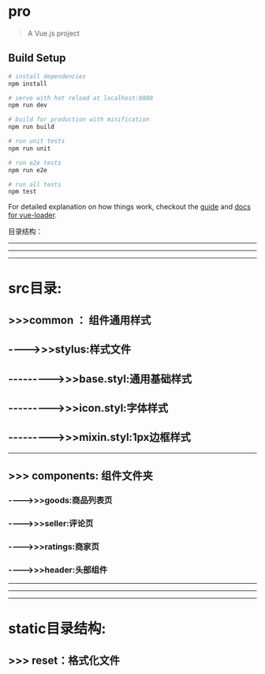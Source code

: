 # pro

> A Vue.js project

## Build Setup

``` bash
# install dependencies
npm install

# serve with hot reload at localhost:8080
npm run dev

# build for production with minification
npm run build

# run unit tests
npm run unit

# run e2e tests
npm run e2e

# run all tests
npm test
```

For detailed explanation on how things work, checkout the [guide](http://vuejs-templates.github.io/webpack/) and [docs for vue-loader](http://vuejs.github.io/vue-loader).


目录结构：

---
---
---

 # src目录:
 ## >>>common ： 组件通用样式
 ## ---->>>stylus:样式文件
 ## --------->>>base.styl:通用基础样式
 ## --------->>>icon.styl:字体样式
 ## --------->>>mixin.styl:1px边框样式
 ---
 ## >>> components: 组件文件夹
 ### ---->>>goods:商品列表页
 ### ---->>>seller:评论页    
 ### ---->>>ratings:商家页    
 ### ---->>>header:头部组件    

---
---
---
 # static目录结构:
 ## >>> reset：格式化文件